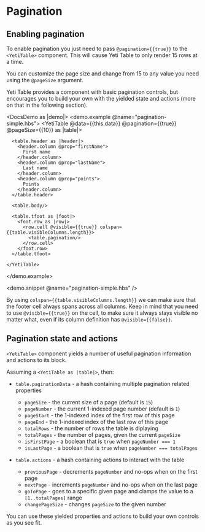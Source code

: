 # Pagination

## Enabling pagination

To enable pagination you just need to pass `@pagination={{true}}` to the `<YetiTable>` component.
This will cause Yeti Table to only render 15 rows at a time.

You can customize the page size and change from 15 to any value you need using the `@pageSize` argument.

Yeti Table provides a component with basic pagination controls, but encourages you to build your own
with the yielded state and actions (more on that in the following section).

<DocsDemo as |demo|>
  <demo.example @name="pagination-simple.hbs">
    <YetiTable @data={{this.data}} @pagination={{true}} @pageSize={{10}} as |table|>

      <table.header as |header|>
        <header.column @prop="firstName">
          First name
        </header.column>
        <header.column @prop="lastName">
          Last name
        </header.column>
        <header.column @prop="points">
          Points
        </header.column>
      </table.header>

      <table.body/>

      <table.tfoot as |foot|>
        <foot.row as |row|>
          <row.cell @visible={{true}} colspan={{table.visibleColumns.length}}>
            <table.pagination/>
          </row.cell>
        </foot.row>
      </table.tfoot>

    </YetiTable>
  </demo.example>

  <demo.snippet @name="pagination-simple.hbs" />
</DocsDemo>

By using `colspan={{table.visibleColumns.length}}` we can make sure that the footer cell always spans across
all columns. Keep in mind that you need to use `@visible={{true}}` on the cell, to make sure it always stays visible
no matter what, even if its column definition has `@visible={{false}}`.

## Pagination state and actions

`<YetiTable>` component yields a number of useful pagination information and actions to its block.

Assuming a `<YetiTable as |table|>`, then:

- `table.paginationData` - a hash containing multiple pagination related properties
  - `pageSize` - the current size of a page (default is `15`)
  - `pageNumber` - the current 1-indexed page number (default is `1`)
  - `pageStart` - the 1-indexed index of the first row of this page
  - `pageEnd` - the 1-indexed index of the last row of this page
  - `totalRows` - the number of rows the table is diplaying
  - `totalPages` - the number of pages, given the current `pageSize`
  - `isFirstPage` - a boolean that is `true` when `pageNumber === 1`
  - `isLastPage` - a boolean that is `true` when `pageNumber === totalPages`

- `table.actions` - a hash containing actions to interact with the table
  - `previousPage` - decrements `pageNumber` and no-ops when on the first page
  - `nextPage` - increments `pageNumber` and no-ops when on the last page
  - `goToPage` - goes to a specific given page and clamps the value to a `[1..totalPages]` range
  - `changePageSize` - changes `pageSize` to the given number

You can use these yielded properties and actions to build your own controls as you see fit.
